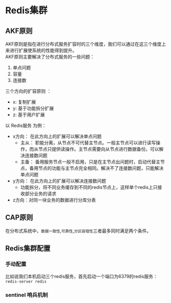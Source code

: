 # Redis集群

## AKF原则
AKF原则是指在进行分布式服务扩容时的三个维度，我们可以通过在这三个维度上来进行扩展使系统的性能得到提升。  
AKF原则主要解决了分布式服务的一些问题：
1. 单点问题
2. 容量
3. 连接数

三个方向的扩容原则 ：
- x: 复制扩展
- y: 基于功能拆分扩展
- z: 基于用户扩展

以 Redis服务 为例：
- x方向： 在此方向上的扩展可以解决单点问题
    - 主从： 职能分离，从节点不可代替主节点。一般主节点可以进行读写操作，而从节点只提供读操作。主节点需要向从节点进行数据备份。可以解决连接数问题
    - 主备： 备用服务节点一般不启用，只是在主节点出问题时，启动代替主节点，备用节点的功能与主节点完全相同。解决不了连接数问题，只能解决单点问题
- y方向： 在此方向上的扩展可以解决连接数问题
    - 功能拆分，将不同业务缓存到不同的redis节点上，这样单个redis上只接收部分业务的请求
- z方向：对同一块业务的数据进行分库分表



## CAP原则
在分布式系统中，`数据一致性`,`可靠性`,`分区容错性`三者最多同时满足两个条件。

## Redis集群配置

### 手动配置
比如说我们本机启动三个redis服务，首先启动一个端口为6379的redis服务：
    `redis-server redis`
### sentinel 哨兵机制
